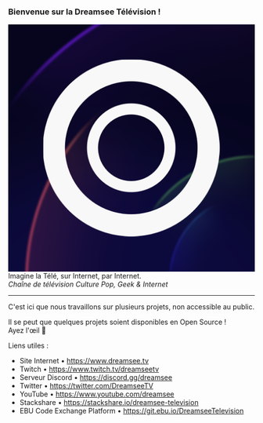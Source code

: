 ### Bienvenue sur la Dreamsee Télévision !

[//]: # "Si tu lis ce message, félicitations ! Nous pensons que tu as tout pour rejoindre l'équipe :)"
[//]: # "Code : EN7/0nA1mePasW€b€diA/w_ax9fM-B83"

<img src="./dreamsee_icon2022.png" align="right"/>

Imagine la Télé, sur Internet, par Internet.
<br>
*Chaîne de télévision Culture Pop, Geek & Internet*

_________________

C'est ici que nous travaillons sur plusieurs projets, non accessible au public.

Il se peut que quelques projets soient disponibles en Open Source !
<br>
Ayez l'œil 👀


Liens utiles :
- Site Internet • https://www.dreamsee.tv
- Twitch • https://www.twitch.tv/dreamseetv
- Serveur Discord • https://discord.gg/dreamsee
- Twitter • https://twitter.com/DreamseeTV
- YouTube • https://www.youtube.com/dreamsee
- Stackshare • https://stackshare.io/dreamsee-television
- EBU Code Exchange Platform • https://git.ebu.io/DreamseeTelevision

